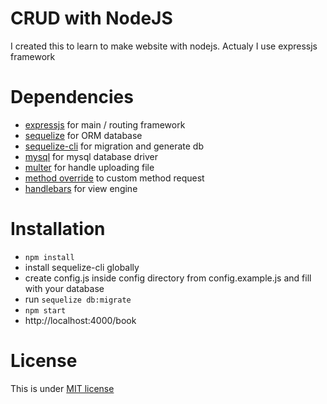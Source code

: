 # CRUD with NodeJS
I created this to learn to make website with nodejs. Actualy I use expressjs framework

# Dependencies
* [expressjs](https://expressjs.com/) for main / routing framework
* [sequelize](http://docs.sequelizejs.com/en/v3/) for ORM database
* [sequelize-cli](http://docs.sequelizejs.com/en/v3/docs/migrations/) for migration and generate db
* [mysql](https://expressjs.com/en/guide/database-integration.html#mysql) for mysql database driver
* [multer](https://github.com/expressjs/multer) for handle uploading file
* [method override](https://github.com/expressjs/method-override) to custom method request
* [handlebars](http://handlebarsjs.com/) for view engine

# Installation
* `npm install`
* install sequelize-cli globally
* create config.js inside config directory from config.example.js and fill with your database
* run `sequelize db:migrate`
* `npm start`
* http://localhost:4000/book

# License
This is under [MIT license](LICENSE)